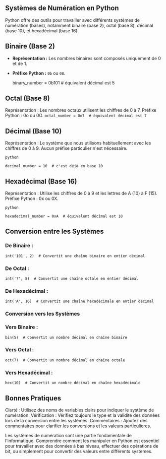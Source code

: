 ## Systèmes de Numération en Python

Python offre des outils pour travailler avec différents systèmes de numération (bases), notamment binaire (base 2), octal (base 8), décimal (base 10), et hexadécimal (base 16).

## Binaire (Base 2)
- **Représentation :** Les nombres binaires sont composés uniquement de 0 et de 1.
- **Préfixe Python :** `0b` ou `0B`.

  binary_number = 0b101  # équivalent décimal est 5

## Octal (Base 8)

Représentation : Les nombres octaux utilisent les chiffres de 0 à 7.
Préfixe Python : 0o ou 0O.
```octal_number = 0o7  # équivalent décimal est 7```

## Décimal (Base 10)

Représentation : Le système que nous utilisons habituellement avec les chiffres de 0 à 9.
Aucun préfixe particulier n'est nécessaire.
```
python

decimal_number = 10  # c'est déjà en base 10
```

## Hexadécimal (Base 16)

Représentation : Utilise les chiffres de 0 à 9 et les lettres de A (10) à F (15).
Préfixe Python : 0x ou 0X.

```
python

hexadecimal_number = 0xA  # équivalent décimal est 10
```
## Conversion entre les Systèmes

### De Binaire :


```int('101', 2)  # Convertit une chaîne binaire en entier décimal```

### De Octal :

```int('7', 8)  # Convertit une chaîne octale en entier décimal```

### De Hexadécimal :

```int('A', 16)  # Convertit une chaîne hexadécimale en entier décimal```

### Conversion vers les Systèmes

### Vers Binaire :

```bin(5)  # Convertit un nombre décimal en chaîne binaire```

### Vers Octal :

```oct(7)  # Convertit un nombre décimal en chaîne octale```

### Vers Hexadécimal :

```hex(10)  # Convertit un nombre décimal en chaîne hexadécimale```

## Bonnes Pratiques

Clarté : Utilisez des noms de variables clairs pour indiquer le système de numération.
Vérification : Vérifiez toujours le type et la validité des données lors de la conversion entre les systèmes.
Commentaires : Ajoutez des commentaires pour clarifier les conversions et les valeurs particulières.

Les systèmes de numération sont une partie fondamentale de l'informatique. Comprendre comment les manipuler en Python est essentiel pour travailler avec des données à bas niveau, effectuer des opérations de bit, ou simplement pour convertir des valeurs entre différents systèmes.